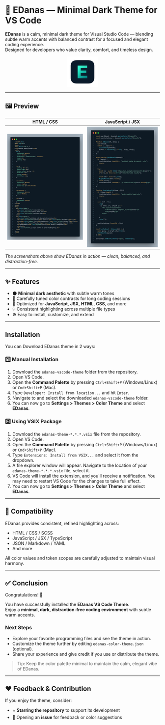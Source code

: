 # 🌙 EDanas — Minimal Dark Theme for VS Code

**EDanas** is a calm, minimal dark theme for Visual Studio Code — blending subtle warm accents with balanced contrast for a focused and elegant coding experience.  
Designed for developers who value clarity, comfort, and timeless design.

<p align="center">
  <img src="images/icon.png" alt="EDanas Theme Icon" width="100" />
</p>

---

## 🖼️ Preview

| HTML / CSS                       | JavaScript / JSX                     |
| -------------------------------- | ------------------------------------ |
| ![HTML Preview](images/html.png) | ![JS Preview](images/javascript.png) |

_The screenshots above show EDanas in action — clean, balanced, and distraction-free._

---

## ✨ Features

- 🌑 **Minimal dark aesthetic** with subtle warm tones
- 🎨 Carefully tuned color contrasts for long coding sessions
- 🧠 Optimized for **JavaScript**, **JSX**, **HTML**, **CSS**, and more
- 💡 Consistent highlighting across multiple file types
- ⚙️ Easy to install, customize, and extend

---

## Installation

You can Download EDanas theme in 2 ways:

### **1️⃣ Manual Installation**

1.  Download the `edanas-vscode-theme` folder from the repository.
2.  Open VS Code.
3.  Open the **Command Palette** by pressing `Ctrl+Shift+P` (Windows/Linux) or `Cmd+Shift+P` (Mac).
4.  Type `Developer: Install from location...` and hit `Enter`.
5.  Navigate to and select the downloaded `edanas-vscode-theme` folder.
6.  You can now go to **Settings > Themes > Color Theme** and select **EDanas**.

### **2️⃣ Using VSIX Package**

1.  Download the `edanas-theme-*.*.*.vsix` file from the repository.
2.  Open VS Code.
3.  Open the **Command Palette** by pressing `Ctrl+Shift+P` (Windows/Linux) or `Cmd+Shift+P` (Mac).
4.  Type `Extensions: Install from VSIX...` and select it from the dropdown.
5.  A file explorer window will appear. Navigate to the location of your `edanas-theme-*.*.*.vsix` file, select it.
6.  VS Code will install the extension, and you'll receive a notification. You may need to restart VS Code for the changes to take full effect.
7.  You can now go to **Settings > Themes > Color Theme** and select **EDanas**.

---

## 🧩 Compatibility

EDanas provides consistent, refined highlighting across:

- HTML / CSS / SCSS
- JavaScript / JSX / TypeScript
- JSON / Markdown / YAML
- And more

All color values and token scopes are carefully adjusted to maintain visual harmony.

---

## ✅ Conclusion

Congratulations! 🎉

You have successfully installed the **EDanas VS Code Theme**.  
Enjoy a **minimal, dark, distraction-free coding environment** with subtle warm accents.

### Next Steps

- Explore your favorite programming files and see the theme in action.
- Customize the theme further by editing `edanas-color-theme.json` (optional).
- Share your experience and give credit if you use or distribute the theme.

> Tip: Keep the color palette minimal to maintain the calm, elegant vibe of EDanas.

---

## ❤️ Feedback & Contribution

If you enjoy the theme, consider:

- ⭐ **Starring the repository** to support its development
- 🐛 Opening an **issue** for feedback or color suggestions
